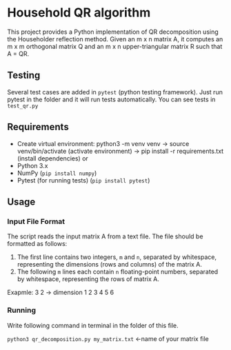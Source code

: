 # Household QR algorithm

This project provides a Python implementation of QR decomposition using the Householder reflection method. Given an m x n matrix A, it computes an m x m orthogonal matrix Q and an m x n upper-triangular matrix R such that A = QR.

## Testing

Several test cases are added in `pytest` (python testing framework). Just run pytest in the folder and it will run tests automatically. You can see tests in `test_qr.py`

## Requirements

*   Create virtual environment: python3 -m venv venv   -> source venv/bin/activate  (activate environment) -> pip install -r requirements.txt (install dependencies)
or
*   Python 3.x
*   NumPy (`pip install numpy`)
*   Pytest (for running tests) (`pip install pytest`)



## Usage

### Input File Format

The script reads the input matrix A from a text file. The file should be formatted as follows:

1.  The first line contains two integers, `m` and `n`, separated by whitespace, representing the dimensions (rows and columns) of the matrix A.
2.  The following `m` lines each contain `n` floating-point numbers, separated by whitespace, representing the rows of matrix A.


Exapmle:
3 2 -> dimension
1 2
3 4
5 6

### Running

Write following command in terminal in the folder of this file.
                                
`python3 qr_decomposition.py my_matrix.txt`  <-name of your matrix file
